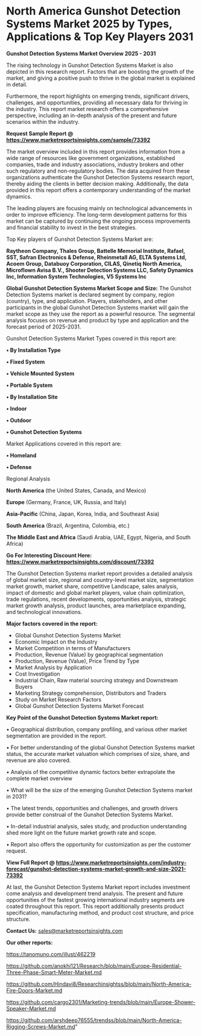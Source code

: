 # North America Gunshot Detection Systems Market 2025 by Types, Applications & Top Key Players 2031

<Strong> Gunshot Detection Systems Market Overview 2025 - 2031</strong>

The rising technology in Gunshot Detection Systems Market is also depicted in this research report. Factors that are boosting the growth of the market, and giving a positive push to thrive in the global market is explained in detail.

Furthermore, the report highlights on emerging trends, significant drivers, challenges, and opportunities, providing all necessary data for thriving in the industry. This report market research offers a comprehensive perspective, including an in-depth analysis of the present and future scenarios within the industry.

<strong>Request Sample Report @ <a href=https://www.marketreportsinsights.com/sample/73392>https://www.marketreportsinsights.com/sample/73392</a></strong>

The market overview included in this report provides information from a wide range of resources like government organizations, established companies, trade and industry associations, industry brokers and other such regulatory and non-regulatory bodies. The data acquired from these organizations authenticate the Gunshot Detection Systems research report, thereby aiding the clients in better decision making. Additionally, the data provided in this report offers a contemporary understanding of the market dynamics.

The leading players are focusing mainly on technological advancements in order to improve efficiency. The long-term development patterns for this market can be captured by continuing the ongoing process improvements and financial stability to invest in the best strategies.

Top Key players of Gunshot Detection Systems Market are:

<strong>Raytheon Company, Thales Group, Battelle Memorial Institute, Rafael, SST, Safran Electronics & Defense, Rheinmetall AG, ELTA Systems Ltd, Acoem Group, Databuoy Corporation, CILAS, Qinetiq North America, Microflown Avisa B.V., Shooter Detection Systems LLC, Safety Dynamics Inc, Information System Technologies, V5 Systems Inc</strong>

<strong><b>Global Gunshot Detection Systems Market Scope and Size:</b></strong>
The Gunshot Detection Systems market is declared segment by company, region (country), type, and application. Players, stakeholders, and other participants in the global Gunshot Detection Systems market will gain the market scope as they use the report as a powerful resource. The segmental analysis focuses on revenue and product by type and application and the forecast period of 2025-2031.

Gunshot Detection Systems Market Types covered in this report are:

<strong>• By Installation Type

• Fixed System

• Vehicle Mounted System

• Portable System

• By Installation Site

• Indoor

• Outdoor

• Gunshot Detection Systems</strong>

Market Applications covered in this report are:

<strong>• Homeland

• Defense</strong> 

Regional Analysis

<strong>North America</strong> (the United States, Canada, and Mexico)

<strong>Europe</strong> (Germany, France, UK, Russia, and Italy)

<strong>Asia-Pacific</strong> (China, Japan, Korea, India, and Southeast Asia)

<strong>South America</strong> (Brazil, Argentina, Colombia, etc.)

<strong>The Middle East and Africa</strong> (Saudi Arabia, UAE, Egypt, Nigeria, and South Africa)

<strong>Go For Interesting Discount Here: <a href=https://www.marketreportsinsights.com/discount/73392>https://www.marketreportsinsights.com/discount/73392</a></strong>

The Gunshot Detection Systems market report provides a detailed analysis of global market size, regional and country-level market size, segmentation market growth, market share, competitive Landscape, sales analysis, impact of domestic and global market players, value chain optimization, trade regulations, recent developments, opportunities analysis, strategic market growth analysis, product launches, area marketplace expanding, and technological innovations.

<strong><b>Major factors covered in the report:</b></strong>
<ul>
  <li>Global Gunshot Detection Systems Market </li>
  <li>Economic Impact on the Industry</li>
  <li>Market Competition in terms of Manufacturers</li>
  <li>Production, Revenue (Value) by geographical segmentation</li>
  <li>Production, Revenue (Value), Price Trend by Type</li>
  <li>Market Analysis by Application</li>
  <li>Cost Investigation</li>
  <li>Industrial Chain, Raw material sourcing strategy and Downstream Buyers</li>
  <li>Marketing Strategy comprehension, Distributors and Traders</li>
  <li>Study on Market Research Factors</li>
  <li>Global Gunshot Detection Systems Market Forecast</li>
</ul>

<strong><b>Key Point of the Gunshot Detection Systems Market report:</b></strong>

• Geographical distribution, company profiling, and various other market segmentation are provided in the report.

• For better understanding of the global Gunshot Detection Systems market status, the accurate market valuation which comprises of size, share, and revenue are also covered.

• Analysis of the competitive dynamic factors better extrapolate the complete market overview

• What will be the size of the emerging Gunshot Detection Systems market in 2031?

• The latest trends, opportunities and challenges, and growth drivers provide better construal of the Gunshot Detection Systems Market.

• In-detail industrial analysis, sales study, and production understanding shed more light on the future market growth rate and scope.

• Report also offers the opportunity for customization as per the customer request.

<strong><b>View Full Report @ <a href=https://www.marketreportsinsights.com/industry-forecast/gunshot-detection-systems-market-growth-and-size-2021-73392>https://www.marketreportsinsights.com/industry-forecast/gunshot-detection-systems-market-growth-and-size-2021-73392</a></b></strong>


At last, the Gunshot Detection Systems Market report includes investment come analysis and development trend analysis. The present and future opportunities of the fastest growing international industry segments are coated throughout this report. This report additionally presents product specification, manufacturing method, and product cost structure, and price structure.

<strong>Contact Us:</strong>
sales@marketreportsinsights.com

<strong>Our other reports:</strong>

<a href=https://tanomuno.com/illust/462219>https://tanomuno.com/illust/462219</a>

<a href=https://github.com/anokhi121/Research/blob/main/Europe-Residential-Three-Phase-Smart-Meter-Market.md>https://github.com/anokhi121/Research/blob/main/Europe-Residential-Three-Phase-Smart-Meter-Market.md</a>

<a href=https://github.com/Hindavi8/Researchinsightss/blob/main/North-America-Fire-Doors-Market.md>https://github.com/Hindavi8/Researchinsightss/blob/main/North-America-Fire-Doors-Market.md</a>

<a href=https://github.com/cargo2301/Marketing-trends/blob/main/Europe-Shower-Speaker-Market.md>https://github.com/cargo2301/Marketing-trends/blob/main/Europe-Shower-Speaker-Market.md</a>

<a href=https://github.com/arshdeep76555/trendss/blob/main/North-America-Rigging-Screws-Market.md>https://github.com/arshdeep76555/trendss/blob/main/North-America-Rigging-Screws-Market.md</a>"
